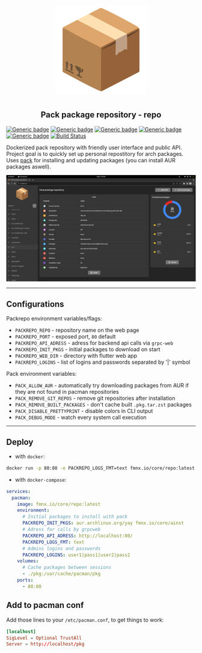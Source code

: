 <p align="center">
<img style="align: center; padding-left: 10px; padding-right: 10px; padding-bottom: 10px;" width="238px" height="238px" src="./assets/images/logo.png" />
</p>

<h2 align="center">Pack package repository - repo</h2>

[![Generic badge](https://img.shields.io/badge/LICENSE-GPL-orange.svg)](https://fmnx.io/core/repo/src/branch/main/LICENSE)
[![Generic badge](https://img.shields.io/badge/FMNX-REPO-006db0.svg)](https://fmnx.io/core/repo)
[![Generic badge](https://img.shields.io/badge/CODEBERG-REPO-45a3fb.svg)](https://codeberg.org/fmnx/repo)
[![Generic badge](https://img.shields.io/badge/GITHUB-REPO-white.svg)](https://github.com/fmnx-io/repo)
[![Generic badge](https://img.shields.io/badge/DOCKER-REGISTRY-blue.svg)](https://fmnx.io/core/-/packages/container/repo/latest)
[![Build Status](https://ci.fmnx.io/api/badges/core/repo/status.svg)](https://ci.fmnx.io/core/repo)

Dockerized pack repository with friendly user interface and public API. Project goal is to quickly set up personal repostitory for arch packages. Uses [pack](https://fmnx.io/core/pack) for installing and updating packages (you can install AUR packages aswell).

![](preview.png)

---

## Configurations

Packrepo environment variables/flags:

- `PACKREPO_REPO` - repository name on the web page
- `PACKREPO_PORT` - exposed port, `80` default
- `PACKREPO_API_ADRESS` - adress for backend api calls via `grpc-web`
- `PACKREPO_INIT_PKGS` - initial packages to download on start
- `PACKREPO_WEB_DIR` - directory with flutter web app
- `PACKREPO_LOGINS` - list of logins and passwords separated by '|' symbol

Pack environment variables:

- `PACK_ALLOW_AUR` - automatically try downloading packages from AUR if they are not found in pacman repositories
- `PACK_REMOVE_GIT_REPOS` - remove git repositories after installation
- `PACK_REMOVE_BUILT_PACKAGES` - don't cache built `.pkg.tar.zst` packages
- `PACK_DISABLE_PRETTYPRINT` - disable colors in CLI output
- `PACK_DEBUG_MODE` - watch every system call execution

---

## Deploy

- with `docker`:

```sh
docker run -p 80:80 -e PACKREPO_LOGS_FMT=text fmnx.io/core/repo:latest
```

- with `docker-compose`:

```yml
services:
  pacman:
    image: fmnx.io/core/repo:latest
    environment:
      # Initial packages to install with pack
      PACKREPO_INIT_PKGS: aur.archlinux.org/yay fmnx.io/core/ainst
      # Adress for calls by grpcweb
      PACKREPO_API_ADRESS: http://localhost:80/
      PACKREPO_LOGS_FMT: text
      # Admins logins and passwords
      PACKREPO_LOGINS: user1|pass1|user2|pass2
    volumes:
      # Cache packages between sessions
      - ./pkg:/var/cache/pacman/pkg
    ports:
      - 80:80
```

## Add to pacman conf

Add those lines to your `/etc/pacman.conf`, to get things to work:

```conf
[localhost]
SigLevel = Optional TrustAll
Server = http://localhost/pkg
```

<!--
Add option to install packages from cache
Add ability to attach shell to execute some scripts from UI when logged
-->
